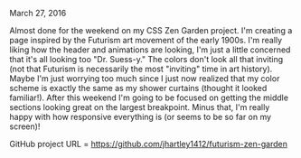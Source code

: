 March 27, 2016

Almost done for the weekend on my CSS Zen Garden project. I'm creating a page inspired by the Futurism art movement of the early 1900s. I'm really liking how the header and animations are looking, I'm just a little concerned that it's all looking too "Dr. Suess-y." The colors don't look all that inviting (not that Futurism is necessarily the most "inviting" time in art history). Maybe I'm just worrying too much since I just now realized that my color scheme is exactly the same as my shower curtains (thought it looked familiar!). After this weekend I'm going to be focused on getting the middle sections looking great on the largest breakpoint. Minus that, I'm really happy with how responsive everything is (or seems to be so far on my screen)!

GitHub project URL = https://github.com/jhartley1412/futurism-zen-garden
